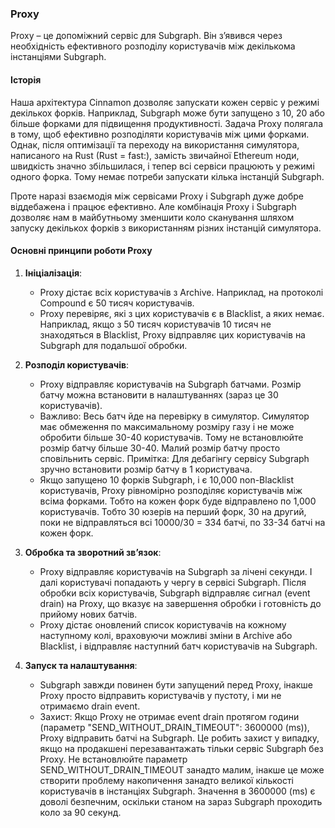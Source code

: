 

### Proxy

Proxy – це допоміжний сервіс для Subgraph. Він з’явився через необхідність ефективного розподілу користувачів між декількома інстанціями Subgraph.

#### Історія

Наша архітектура Cinnamon дозволяє запускати кожен сервіс у режимі декількох форків. Наприклад, Subgraph може бути запущено з 10, 20 або більше форками для підвищення продуктивності. Задача Proxy полягала в тому, щоб ефективно розподіляти користувачів між цими форками. Однак, після оптимізації та переходу на використання симулятора, написаного на Rust (Rust = fast:), замість звичайної Ethereum ноди, швидкість значно збільшилася, і тепер всі сервіси працюють у режимі одного форка. Тому немає потреби запускати кілька інстанцій Subgraph.

Проте наразі взаємодія між сервісами Proxy і Subgraph дуже добре віддебажена і працює ефективно. Але комбінація Proxy і Subgraph дозволяє нам в майбутньому зменшити коло сканування шляхом запуску декількох форків з використанням різних інстанцій симулятора.

#### Основні принципи роботи Proxy

1. **Ініціалізація**:
   - Proxy дістає всіх користувачів з Archive. Наприклад, на протоколі Compound є 50 тисяч користувачів.
   - Proxy перевіряє, які з цих користувачів є в Blacklist, а яких немає. Наприклад, якщо з 50 тисяч користувачів 10 тисяч не знаходяться в Blacklist, Proxy відправляє цих користувачів на Subgraph для подальшої обробки.

2. **Розподіл користувачів**:
   - Proxy відправляє користувачів на Subgraph батчами. Розмір батчу можна встановити в налаштуваннях (зараз це 30 користувачів).
   - Важливо: Весь батч йде на перевірку в симулятор. Симулятор має обмеження по максимальному розміру газу і не може обробити більше 30-40 користувачів. Тому не встановлюйте розмір батчу більше 30-40. Малий розмір батчу просто сповільнить сервіс. Примітка: Для дебагінгу сервісу Subgraph зручно встановити розмір батчу в 1 користувача.
   - Якщо запущено 10 форків Subgraph, і є 10,000 non-Blacklist користувачів, Proxy рівномірно розподіляє користувачів між всіма форками. Тобто на кожен форк буде відправлено по 1,000 користувачів. Тобто 30 юзерів на перший форк, 30 на другий, поки не відправляться всі 10000/30 = 334 батчі, по 33-34 батчі на кожен форк.

3. **Обробка та зворотний зв’язок**:
   - Proxy відправляє користувачів на Subgraph за лічені секунди. І далі користувачі попадають у чергу в сервісі Subgraph. Після обробки всіх користувачів, Subgraph відправляє сигнал (event drain) на Proxy, що вказує на завершення обробки і готовність до прийому нових батчів.
   - Proxy дістає оновлений список користувачів на кожному наступному колі, враховуючи можливі зміни в Archive або Blacklist, і відправляє наступний батч користувачів на Subgraph.

4. **Запуск та налаштування**:
   - Subgraph завжди повинен бути запущений перед Proxy, інакше Proxy просто відправить користувачів у пустоту, і ми не отримаємо drain event.
   - Захист: Якщо Proxy не отримає event drain протягом години (параметр "SEND_WITHOUT_DRAIN_TIMEOUT": 3600000 (ms)), Proxy відправить батчі на Subgraph. Це робить захист у випадку, якщо на продакшені перезавантажать тільки сервіс Subgraph без Proxy. Не встановлюйте параметр SEND_WITHOUT_DRAIN_TIMEOUT занадто малим, інакше це може створити проблему накопичення занадто великої кількості користувачів в інстанціях Subgraph. Значення в 3600000 (ms) є доволі безпечним, оскільки станом на зараз Subgraph проходить коло за 90 секунд.